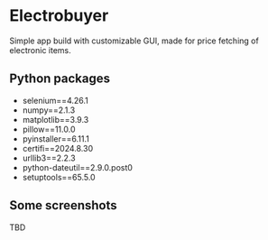 # Electrobuyer
Simple app build with customizable GUI, made for price fetching of electronic items.

## Python packages
- selenium==4.26.1
- numpy==2.1.3
- matplotlib==3.9.3
- pillow==11.0.0
- pyinstaller==6.11.1
- certifi==2024.8.30
- urllib3==2.2.3
- python-dateutil==2.9.0.post0
- setuptools==65.5.0

## Some screenshots
TBD
 
